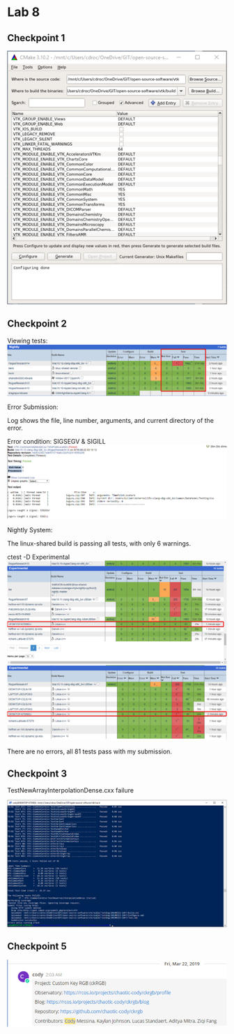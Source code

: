 # Lab 8

## Checkpoint 1

![p1](images/cmake_gui.png)

## Checkpoint 2

Viewing tests:
![view_tests](images/view_tests.png)


Error Submission:

Log shows the file, line number, arguments, and current directory of the error.

Error condition: SIGSEGV & SIGILL
![failed_test](images/failed_test.png)

Nightly System:

The linux-shared build is passing all tests, with only 6 warnings.

ctest -D Experimental
![local_test](images/local_test.png)
![dash](images/test_failure_dash.png)

There are no errors, all 81 tests pass with my submission.

## Checkpoint 3

TestNewArrayInterpolationDense.cxx failure

![test_failure](images/test_failure.png)

## Checkpoint 5
![p](images/project.png)